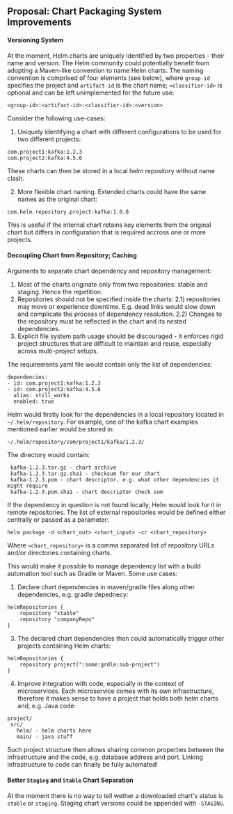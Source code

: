 ## Proposal: Chart Packaging System Improvements

#### Versioning System

At the moment, Helm charts are uniquely identified by two properties - their name and version. The Helm community could potentially benefit from adopting a Maven-like convention to name Helm charts. The naming convention is comprised of four elements (see below), where `group-id` specifies the project and `artifact-id` is the chart name; `<classifier-id>` is optional and can be left unimplemented for the future use:

```
<group-id>:<artifact-id>:<classifier-id>:<version>
```

Consider the following use-cases:
1) Uniquely identifying a chart with different configurations to be used for two different projects:
```
com.project1:kafka:1.2.3
com.project2:kafka:4.5.6
```

These charts can then be stored in a local helm repository without name clash.

2) More flexible chart naming. Extended charts could have the same names as the original chart:

```
com.helm.repository.project:kafka:1.0.0
```

This is useful if the internal chart retains key elements from the original chart but differs in configuration that is required accross one or more projects.

#### Decoupling Chart from Repository; Caching

Arguments to separate chart dependency and repository management:

1) Most of the charts originate only from two repositories: stable and staging. Hence the repetition.
2) Repositories should not be specified inside the charts:
   2.1) repositories may move or experience downtime. E.g. dead links would slow down and complicate the process of dependency resolution.
   2.2) Changes to the repository must be reflected in the chart and its nested dependencies.
3) Explicit file system path usage should be discouraged  - it enforces rigid project structures that are difficult to maintain and reuse, especially across multi-project setups.

The requirements.yaml file would contain only the list of dependencies:
```
dependencies:
- id: com.project1:kafka:1.2.3
- id: com.project2:kafka:4.5.6
  alias: still_works
  enabled: true
```

Helm would firstly look for the dependencies in a local repository located in `~/.helm/repository`. For example, one of the kafka chart examples mentioned earlier would be stored in:
```
~/.helm/repository/com/project1/kafka/1.2.3/
```
The directory would contain:
```
 kafka-1.2.3.tar.gz - chart archive
 kafka-1.2.3.tar.gz.sha1 - checksum for our chart
 kafka-1.2.3.pom - chart descriptor, e.g. what other dependencies it might require
 kafka-1.2.3.pom.sha1 - chart descriptor check sum
```

If the dependency in question is not found locally, Helm would look for it in remote repositories. The list of external repositories would be defined either centrally or passed as a parameter:

```
helm package -d <chart_out> <chart_input> -cr <chart_repository>
```
Where `<chart_repository>` is a comma separated list of repository URLs and/or directories containing charts.

This would make it possible to manage dependency list with a build automation tool such as Gradle or Maven.
Some use cases:
1) Declare chart dependencies in maven/gradle files along other dependencies, e.g. gradle depednecy:

```
helmRepositories {
    repository "stable"
    repository "companyRepo"
}
```

3) The declared chart dependencies then could automatically trigger other projects containing Helm charts:

```
helmRepositories {
    repository project(":some:grdle:sub-project")
}
```

4) Improve integration with code, especially in the context of microservices. Each microservice comes with its own infrastructure, therefore it makes sense to have a project that holds both helm charts and, e.g. Java code:

```
project/
 src/
   helm/ - helm charts here
   main/ - java stuff
 ```

Such project structure then allows sharing common properties between the infrastructure and the code, e.g. database address and port. Linking infrastructure to code can finally be fully automated!

#### Better `Staging` and `Stable` Chart Separation

At the moment there is no way to tell wether a downloaded chart's status is `stable` or `staging`.
Staging chart versions could be appended with `-STAGING`.
